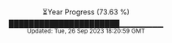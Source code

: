 <p align="center">
⏳Year Progress (73.63 %) <br>
██████████████████████▁▁▁▁▁▁▁▁ <br>
<sub>Updated: Tue, 26 Sep 2023 18:20:59 GMT</sub>
</p>

